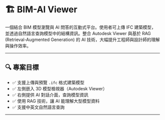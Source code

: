 # 🏗️ BIM-AI Viewer

一個結合 BIM 模型瀏覽與 AI 問答的互動式平台。使用者可上傳 IFC 建築模型，並透過自然語言查詢模型中的結構資訊。整合 Autodesk Viewer 與基於 RAG (Retrieval-Augmented Generation) 的 AI 技術，大幅提升工程師與設計師的理解與操作效率。

---

## 🔍 專案目標

- ✅ 支援上傳與預覽 `.ifc` 格式建築模型  
- ✅ 左側嵌入 3D 模型檢視器（Autodesk Viewer）  
- ✅ 右側提供 AI 對話介面，查詢模型資訊  
- ✅ 使用 RAG 技術，讓 AI 能理解大型模型資料  
- ✅ 支援中英文自然語言查詢  

---